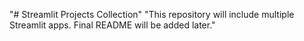 "# Streamlit Projects Collection" 
"This repository will include multiple Streamlit apps. Final README will be added later." 
